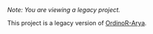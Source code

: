 *Note: You are viewing a legacy project.*

This project is a legacy version of [OrdinoR-Arya](https://github.com/roy-jingyang/OrdinoR-Arya). 
